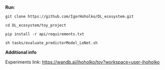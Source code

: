 **Run**:

`git clone https://github.com/IgorHoholko/DL_ecosystem.git`

 `cd DL_ecosystem/toy_project`
 
 `pip install -r api/requirements.txt`
 
  `sh tasks/evaluate_predictorModel_LeNet.sh`
  
**Additional info**

Experiments link: https://wandb.ai/ihoholko/toy?workspace=user-ihoholko

